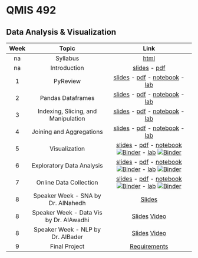 # QMIS 492
## Data Analysis & Visualization



|Week | Topic        | Link  |
| :---: | :-------------: |:-------------:|
| na | Syllabus      | [html](http://bit.ly/mis492_syl) |
| na | Introduction     | [slides](http://qmisr.github.io/mis492/intro.slides.html) -  [pdf](http://qmisr.github.io/mis492/intro.pdf)  
| 1 | PyReview| [slides](http://qmisr.github.io/mis492/week1.slides.html) -  [pdf](http://qmisr.github.io/mis492/week1.pdf) -  [notebook](http://qmisr.github.io/mis492/week1.ipynb) - [lab](http://qmisr.github.io/mis492/week1_lab.ipynb)
| 2 | Pandas Dataframes| [slides](http://qmisr.github.io/mis492/week2.slides.html) -  [pdf](http://qmisr.github.io/mis492/week2.pdf) -  [notebook](http://qmisr.github.io/mis492/week2.ipynb) - [lab](http://qmisr.github.io/mis492/week2_lab.ipynb)
| 3 | Indexing, Slicing, and Manipulation| [slides](http://qmisr.github.io/mis492/week3.slides.html) -  [pdf](http://qmisr.github.io/mis492/week3.pdf) -  [notebook](http://qmisr.github.io/mis492/week3.ipynb) - [lab](http://qmisr.github.io/mis492/week3_lab.ipynb)
| 4 | Joining and Aggregations | [slides](http://qmisr.github.io/mis492/week4.slides.html) -  [pdf](http://qmisr.github.io/mis492/week4.pdf) -  [notebook](http://qmisr.github.io/mis492/week4.ipynb) - [lab](http://qmisr.github.io/mis492/week4_lab.ipynb)
| 5 | Visualization | [slides](http://qmisr.github.io/mis492/week5.slides.html) -  [pdf](http://qmisr.github.io/mis492/week5.pdf) -  [notebook](http://qmisr.github.io/mis492/week5.ipynb) [![Binder](https://mybinder.org/badge.svg)](https://mybinder.org/v2/gh/qmisr/mis492/master?filepath=week5.ipynb) - [lab](http://qmisr.github.io/mis492/week5_lab.ipynb) [![Binder](https://mybinder.org/badge.svg)](https://mybinder.org/v2/gh/qmisr/mis492/master?filepath=week5_lab.ipynb)
| 6 | Exploratory Data Analysis | [slides](http://qmisr.github.io/mis492/week6.slides.html) -  [pdf](http://qmisr.github.io/mis492/week6.pdf) -  [notebook](http://qmisr.github.io/mis492/week6.ipynb) [![Binder](https://mybinder.org/badge.svg)](https://mybinder.org/v2/gh/qmisr/mis492/master?filepath=week6.ipynb) - [lab](http://qmisr.github.io/mis492/week6_lab.ipynb) [![Binder](https://mybinder.org/badge.svg)](https://mybinder.org/v2/gh/qmisr/mis492/master?filepath=week6_lab.ipynb)
| 7 | Online Data Collection | [slides](http://qmisr.github.io/mis492/week7.slides.html) -  [pdf](http://qmisr.github.io/mis492/week7.pdf) -  [notebook](http://qmisr.github.io/mis492/week7.ipynb) [![Binder](https://mybinder.org/badge.svg)](https://mybinder.org/v2/gh/qmisr/mis492/master?filepath=week7.ipynb) - [lab](http://qmisr.github.io/mis492/week7_lab.ipynb) [![Binder](https://mybinder.org/badge.svg)](https://mybinder.org/v2/gh/qmisr/mis492/master?filepath=week7_lab.ipynb)
| 8 | Speaker Week - SNA by Dr. AlNahedh | [Slides](http://mishari.com/sna)
| 8 | Speaker Week - Data Vis by Dr. AlAwadhi |  [Slides](https://docs.wixstatic.com/ugd/475bfb_6f0e7779082a446fb6c828f4d23c31a0.pptx?dn=Data%20Viz_Students.pptx) [Video](https://www.youtube.com/watch?v=SSXG0OtdjRk&feature=youtu.be)
| 8 | Speaker Week - NLP by Dr. AlBader | [Slides](https://cbaku-my.sharepoint.com/personal/zalbader_cba_edu_kw/_layouts/15/guestaccess.aspx?docid=1613a3165eedf45829f65fe5bdec08563&authkey=Ac9IuB6jTMHuci0Wt9Qvg2I&e=4%3Ac5685a7bfef34184864c9b7958b3747a) [Video](https://www.youtube.com/watch?v=2etP0DIGntE&feature=youtu.be)
| 9 | Final Project | [Requirements](https://docs.google.com/document/d/1vAZZEyWVb0oAQ31c-8USyug_bGppjEJchA9mk5Q4TYg/edit?usp=sharing)
